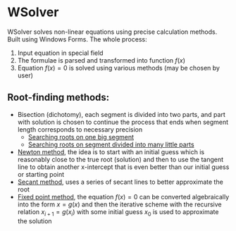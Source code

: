 # WSolver
WSolver solves non-linear equations using precise calculation methods. Built using Windows Forms.
The whole process: 
1. Input equation in special field
2. The formulae is parsed and transformed into function $f(x)$
3. Equation $f(x) = 0$ is solved using various methods (may be chosen by user)

## Root-finding methods:
* Bisection (dichotomy), each segment is divided into two parts, and part with solution is chosen to continue the process that ends when segment length corresponds to necessary precision
  * [Searching roots on one big segment](WSolver/Dichotomy.cs)
  * [Searching roots on segment divided into many little parts](WSolver/SmallSegments.cs) 
* [Newton method](WSolver/Newton.cs), the idea is to start with an initial guess which is reasonably close to the true root (solution) and then to use the tangent line to obtain another x-intercept that is even better than our initial guess or starting point
* [Secant method](WSolver/Chords.cs), uses a series of secant lines to better approximate the root
* [Fixed point method](WSolver/FixedPoint.cs), the equation $f(x) = 0$ can be converted algebraically into the form $x = g(x)$ and then the iterative scheme with the recursive relation $x_{i+1}=g(x_i)$ with some initial guess $x_0$ is used to approximate the solution
